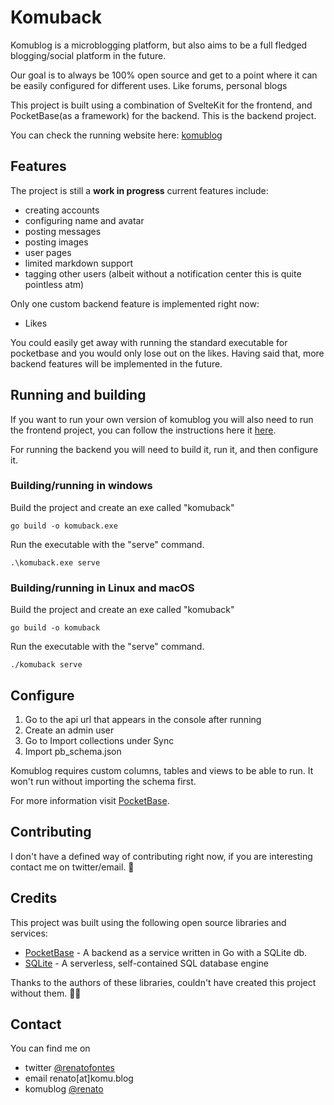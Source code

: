 # Komuback
Komublog is a microblogging platform, but also aims to be a full fledged blogging/social platform in the future.

Our goal is to always be 100% open source and get to a point where it can be easily configured for different uses. Like forums, personal blogs 

This project is built using a combination of SvelteKit for the frontend, and PocketBase(as a framework) for the backend. This is the backend project.

You can check the running website here: [komublog](https://komu.blog)

## Features
The project is still a **work in progress** current features include:
* creating accounts
* configuring name and avatar
* posting messages
* posting images
* user pages
* limited markdown support
* tagging other users (albeit without a notification center this is quite pointless atm)

Only one custom backend feature is implemented right now:
* Likes

You could easily get away with running the standard executable for pocketbase and you would only lose out on the likes.
Having said that, more backend features will be implemented in the future.

## Running and building
If you want to run your own version of komublog you will also need to run the frontend project, you can follow the instructions here it [here](https://github.com/Komunumos/komublog-sv).

For running the backend you will need to build it, run it, and then configure it.

### Building/running in windows
Build the project and create an exe called "komuback"
```
go build -o komuback.exe
```

Run the executable with the "serve" command.
```
.\komuback.exe serve
```

### Building/running in Linux and macOS
Build the project and create an exe called "komuback"
```
go build -o komuback
```

Run the executable with the "serve" command.
```
./komuback serve
```

## Configure
1. Go to the api url that appears in the console after running
2. Create an admin user
3. Go to Import collections under Sync
4. Import pb_schema.json

Komublog requires custom columns, tables and views to be able to run. It won't run without importing the schema first.

For more information visit [PocketBase](https://pocketbase.io).

## Contributing
I don't have a defined way of contributing right now, if you are interesting contact me on twitter/email. 👀

## Credits
This project was built using the following open source libraries and services:

- [PocketBase](https://www.pocketbase.io/) - A backend as a service written in Go with a SQLite db.
- [SQLite](https://sqlite.org/) - A serverless, self-contained SQL database engine

Thanks to the authors of these libraries, couldn't have created this project without them. 🙏🏻

## Contact
You can find me on 
- twitter [@renatofontes](https://twitter.com/renatofontes)
- email renato[at]komu.blog
- komublog [@renato](https://komu.blog/@renato)